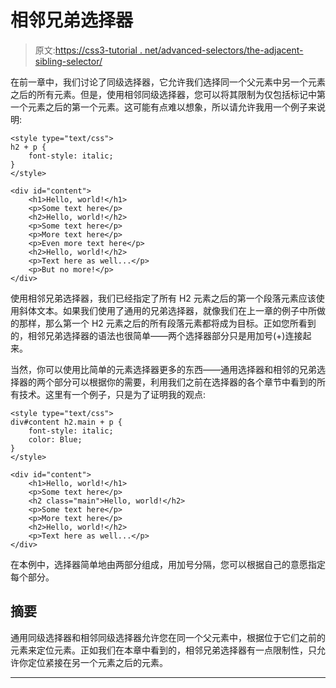 # 相邻兄弟选择器

> 原文:[https://css3-tutorial . net/advanced-selectors/the-adjacent-sibling-selector/](https://css3-tutorial.net/advanced-selectors/the-adjacent-sibling-selector/)

在前一章中，我们讨论了同级选择器，它允许我们选择同一个父元素中另一个元素之后的所有元素。但是，使用相邻同级选择器，您可以将其限制为仅包括标记中第一个元素之后的第一个元素。这可能有点难以想象，所以请允许我用一个例子来说明:

```
<style type="text/css">
h2 + p {
	font-style: italic;
}
</style>

<div id="content">
	<h1>Hello, world!</h1>
	<p>Some text here</p>
	<h2>Hello, world!</h2>
	<p>Some text here</p>
	<p>More text here</p>
	<p>Even more text here</p>
	<h2>Hello, world!</h2>
	<p>Text here as well...</p>
	<p>But no more!</p>
</div>
```

使用相邻兄弟选择器，我们已经指定了所有 H2 元素之后的第一个段落元素应该使用斜体文本。如果我们使用了通用的兄弟选择器，就像我们在上一章的例子中所做的那样，那么第一个 H2 元素之后的所有段落元素都将成为目标。正如您所看到的，相邻兄弟选择器的语法也很简单——两个选择器部分只是用加号(+)连接起来。

当然，你可以使用比简单的元素选择器更多的东西——通用选择器和相邻的兄弟选择器的两个部分可以根据你的需要，利用我们之前在选择器的各个章节中看到的所有技术。这里有一个例子，只是为了证明我的观点:

```
<style type="text/css">
div#content h2.main + p {
	font-style: italic;
	color: Blue;
}
</style>

<div id="content">
	<h1>Hello, world!</h1>
	<p>Some text here</p>
	<h2 class="main">Hello, world!</h2>
	<p>Some text here</p>
	<p>More text here</p>
	<h2>Hello, world!</h2>
	<p>Text here as well...</p>
</div>
```

在本例中，选择器简单地由两部分组成，用加号分隔，您可以根据自己的意愿指定每个部分。

<input type="hidden" name="IL_IN_ARTICLE">

## 摘要

通用同级选择器和相邻同级选择器允许您在同一个父元素中，根据位于它们之前的元素来定位元素。正如我们在本章中看到的，相邻兄弟选择器有一点限制性，只允许你定位紧接在另一个元素之后的元素。

* * *